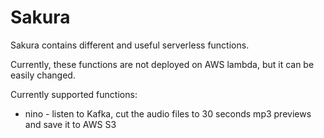 # Sakura

Sakura contains different and useful serverless functions. 

Currently, these functions are not deployed on AWS lambda, but it can be easily changed.


Currently supported functions:
 - nino - listen to Kafka, cut the audio files to 30 seconds mp3 previews and save it to AWS S3

